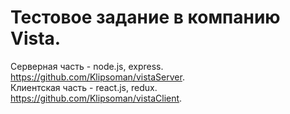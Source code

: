 # Тестовое задание в компанию Vista.

Серверная часть - node.js, express. https://github.com/Klipsoman/vistaServer.  
Клиентская часть - react.js, redux. https://github.com/Klipsoman/vistaClient.  


